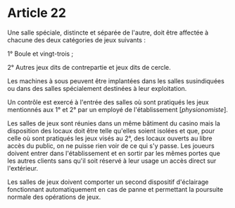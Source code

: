 # Article 22

Une salle spéciale, distincte et séparée de l'autre, doit être affectée à chacune des deux catégories de jeux suivants :

1° Boule et vingt-trois ;

2° Autres jeux dits de contrepartie et jeux dits de cercle.

Les machines à sous peuvent être implantées dans les salles susindiquées ou dans des salles spécialement destinées à leur exploitation.

Un contrôle est exercé à l'entrée des salles où sont pratiqués les jeux mentionnés aux 1° et 2° par un employé de l'établissement [*physionomiste*].

Les salles de jeux sont réunies dans un même bâtiment du casino mais la disposition des locaux doit être telle qu'elles soient isolées et que, pour celle où sont pratiqués les jeux visés au 2°, des locaux ouverts au libre accès du public, on ne puisse rien voir de ce qui s'y passe. Les joueurs doivent entrer dans l'établissement et en sortir par les mêmes portes que les autres clients sans qu'il soit réservé à leur usage un accès direct sur l'extérieur.

Les salles de jeux doivent comporter un second dispositif d'éclairage fonctionnant automatiquement en cas de panne et permettant la poursuite normale des opérations de jeux.
